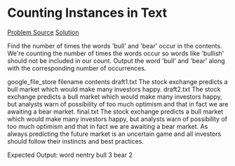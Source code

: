 # Counting Instances in Text

[Problem Source](https://platform.stratascratch.com/coding/9814-counting-instances-in-text?code_type=1)
[Solution](solutions/005_counting_instances_in_text.sql)

Find the number of times the words 'bull' and 'bear' occur in the contents. We're counting the number of times the words occur so words like 'bullish' should not be included in our count.
Output the word 'bull' and 'bear' along with the corresponding number of occurrences.

google_file_store
filename contents
draft1.txt The stock exchange predicts a bull market which would make many investors happy.
draft2.txt The stock exchange predicts a bull market which would make many investors happy, but analysts warn of possibility of too much optimism and that in fact we are awaiting a bear market.
final.txt The stock exchange predicts a bull market which would make many investors happy, but analysts warn of possibility of too much optimism and that in fact we are awaiting a bear market. As always predicting the future market is an uncertain game and all investors should follow their instincts and best practices.

Expected Output:
word nentry
bull 3
bear 2
